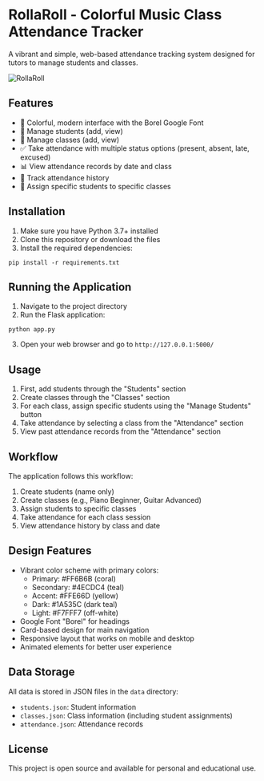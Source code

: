 # RollaRoll - Colorful Music Class Attendance Tracker

A vibrant and simple, web-based attendance tracking system designed for tutors to manage students and classes.

![RollaRoll](https://img.shields.io/badge/RollaRoll-Attendance%20Tracker-FF6B6B)

## Features

- 🎨 Colorful, modern interface with the Borel Google Font
- 👥 Manage students (add, view)
- 🎵 Manage classes (add, view)
- ✅ Take attendance with multiple status options (present, absent, late, excused)
- 📊 View attendance records by date and class
- 🔄 Track attendance history
- 🔗 Assign specific students to specific classes

## Installation

1. Make sure you have Python 3.7+ installed
2. Clone this repository or download the files
3. Install the required dependencies:

```
pip install -r requirements.txt
```

## Running the Application

1. Navigate to the project directory
2. Run the Flask application:

```
python app.py
```

3. Open your web browser and go to `http://127.0.0.1:5000/`

## Usage

1. First, add students through the "Students" section
2. Create classes through the "Classes" section
3. For each class, assign specific students using the "Manage Students" button
4. Take attendance by selecting a class from the "Attendance" section
5. View past attendance records from the "Attendance" section

## Workflow

The application follows this workflow:
1. Create students (name only)
2. Create classes (e.g., Piano Beginner, Guitar Advanced)
3. Assign students to specific classes
4. Take attendance for each class session
5. View attendance history by class and date

## Design Features

- Vibrant color scheme with primary colors:
  - Primary: #FF6B6B (coral)
  - Secondary: #4ECDC4 (teal)
  - Accent: #FFE66D (yellow)
  - Dark: #1A535C (dark teal)
  - Light: #F7FFF7 (off-white)
- Google Font "Borel" for headings
- Card-based design for main navigation
- Responsive layout that works on mobile and desktop
- Animated elements for better user experience

## Data Storage

All data is stored in JSON files in the `data` directory:
- `students.json`: Student information
- `classes.json`: Class information (including student assignments)
- `attendance.json`: Attendance records

## License

This project is open source and available for personal and educational use.
